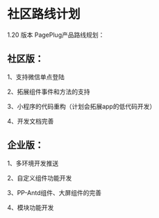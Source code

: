 # 社区路线计划

1.20 版本 PagePlug产品路线规划：



## 社区版：

1、支持微信单点登陆

2、拓展组件事件和方法的支持

3、小程序的代码重构（计划会拓展app的低代码开发）

4、开发文档完善



## 企业版：

1、多环境开发推送

2、自定义组件功能开发

3、PP-Antd组件、大屏组件的完善

4、模块功能开发

